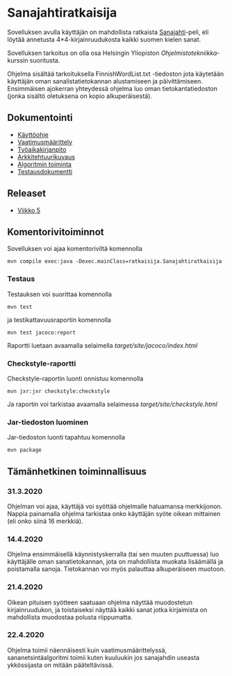# Sanajahtiratkaisija

Sovelluksen avulla käyttäjän on mahdollista ratkaista [Sanajahti](https://fi.wikipedia.org/wiki/Sanajahti)-peli, eli löytää annetusta 4\*4-kirjainruudukosta kaikki suomen kielen sanat.

Sovelluksen tarkoitus on olla osa Helsingin Yliopiston *Ohjelmistotekniikka*-kurssin suoritusta.

Ohjelma sisältää tarkoituksella FinnishWordList.txt -tiedoston jota käytetään käyttäjän oman sanalistatietokannan alustamiseen ja päivittämiseen. Ensimmäisen ajokerran yhteydessä ohjelma luo oman tietokantatiedoston (jonka sisältö oletuksena on kopio alkuperäisestä).

## Dokumentointi
- [Käyttöohje](https://github.com/tibe314/ot-harjoitustyo/blob/master/dokumentointi/kayttoohje.md)
- [Vaatimusmäärittely](https://github.com/tibe314/ot-harjoitustyo/blob/master/dokumentointi/vaatimusmaarittely.md)
- [Työaikakirjanpito](https://github.com/tibe314/ot-harjoitustyo/blob/master/dokumentointi/tuntikirjanpito.md)
- [Arkkitehtuurikuvaus](https://github.com/tibe314/ot-harjoitustyo/blob/master/dokumentointi/arkkitehtuuri.md)
- [Algoritmin toiminta](https://github.com/tibe314/ot-harjoitustyo/blob/master/dokumentointi/algoritmin_toiminta.md)
- [Testausdokumentti](https://github.com/tibe314/Sanajahtiratkaisija/blob/master/dokumentointi/testaus.md)

## Releaset
- [Viikko 5](https://github.com/tibe314/ot-harjoitustyo/releases/tag/viikko5)

## Komentorivitoiminnot
Sovelluksen voi ajaa komentoriviltä komennolla
```
mvn compile exec:java -Dexec.mainClass=ratkaisija.Sanajahtiratkaisija
```
### Testaus
Testauksen voi suorittaa komennolla
```
mvn test
```
ja testikattavuusraportin komennolla
```
mvn test jacoco:report
```
Raportti luetaan avaamalla selaimella _target/site/jacoco/index.html_
### Checkstyle-raportti
Checkstyle-raportin luonti onnistuu komennolla
```
mvn jxr:jxr checkstyle:checkstyle
```
Ja raportin voi tarkistaa avaamalla selaimessa _target/site/checkstyle.html_

### Jar-tiedoston luominen
Jar-tiedoston luonti tapahtuu komennolla
```
mvn package
```

## Tämänhetkinen toiminnallisuus

### 31.3.2020

Ohjelman voi ajaa, käyttäjä voi syöttää ohjelmalle haluamansa merkkijonon. Nappia painamalla ohjelma tarkistaa onko käyttäjän syöte oikean mittainen (eli onko siinä 16 merkkiä).

### 14.4.2020

Ohjelma ensimmäisellä käynnistyskerralla (tai sen muuten puuttuessa) luo käyttäjälle oman sanatietokannan, jota on mahdollista muokata lisäämällä ja poistamalla sanoja. Tietokannan voi myös palauttaa alkuperäiseen muotoon.

### 21.4.2020

Oikean pituisen syötteen saatuaan ohjelma näyttää muodostetun kirjainruudukon, ja toistaiseksi näyttää kaikki sanat jotka kirjaimista on mahdollista muodostaa polusta riippumatta.

### 22.4.2020

Ohjelma toimii näennäisesti kuin vaatimusmäärittelyssä, sananetsintäalgoritmi toimii kuten kuuluukin jos sanajahdin useasta ykkössijasta on mitään pääteltävissä.
